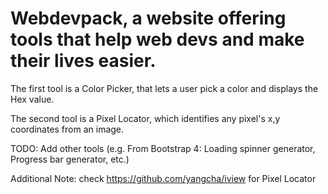 # Webdevpack, a website offering tools that help web devs and make their lives easier.

The first tool is a Color Picker, that lets a user pick a color and displays the Hex value.

The second tool is a Pixel Locator, which identifies any pixel's x,y coordinates from an image.



TODO: Add other tools (e.g. From Bootstrap 4: Loading spinner generator, Progress bar generator, etc.)

Additional Note: check https://github.com/yangcha/iview for Pixel Locator
